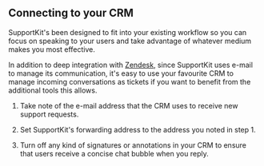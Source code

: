 ## Connecting to your CRM

SupportKit's been designed to fit into your existing workflow so you can focus on speaking to your users and take advantage of whatever medium makes you most effective.

In addition to deep integration with <a href="#zendesk">Zendesk</a>, since SupportKit uses e-mail to manage its communication, it's easy to use your favourite CRM to manage incoming conversations as tickets if you want to benefit from the additional tools this allows.

1. Take note of the e-mail address that the CRM uses to receive new support requests.

2. Set SupportKit's forwarding address to the address you noted in step 1. 

3. Turn off any kind of signatures or annotations in your CRM to ensure that users receive a concise chat bubble when you reply.